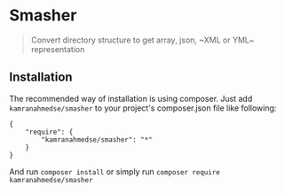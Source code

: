 # Smasher
> Convert directory structure to get array, json, ~XML or YML~ representation 

## Installation
The recommended way of installation is using composer. Just add `kamranahmedse/smasher` to your project's composer.json file like following:

```
{
    "require": {
        "kamranahmedse/smasher": "*"
    }
}
```

And run `composer install` or simply run `composer require kamranahmedse/smasher`
  


